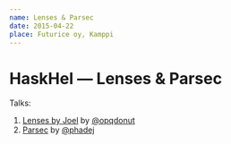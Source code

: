 ```yaml
---
name: Lenses & Parsec
date: 2015-04-22
place: Futurice oy, Kamppi
---
```


# HaskHel &mdash; Lenses & Parsec

Talks:

1. [Lenses by Joel](./lenses) by [@opqdonut][@opqdonut]
2. [Parsec](./parsec) by [@phadej][@phadej]

[@opqdonut]: https://github.com/opqdonut
[@phadej]: https://github.com/phadej
